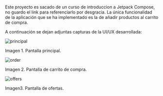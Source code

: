 Este proyecto es sacado de un curso de introduccion a Jetpack Compose, no guardo el link para referenciarlo por desgracia. La única funcionalidad de la aplicación que se ha implementado es la de añadir productos al carrito de compra.

A continuación se dejan adjuntas capturas de la UI/UX desarrollada:

![principal](https://github.com/user-attachments/assets/7878d752-fc39-4f3f-b58d-52ac8d1b2bc4)

Imagen 1. Pantalla principal.

![order](https://github.com/user-attachments/assets/af9c2389-b964-4163-b75a-69557f815e9a)

Imagen 2. Pantalla de carrito de compra.

![offers](https://github.com/user-attachments/assets/f9d527eb-4735-43fe-889e-2a110e6543bc)

Imagen3. Pantalla de ofertas.
